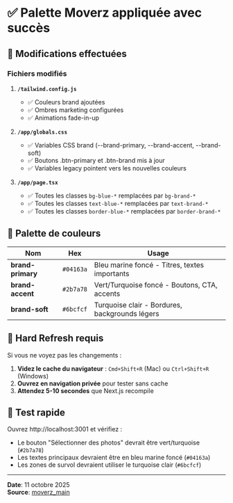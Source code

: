 # ✅ Palette Moverz appliquée avec succès

## 🎨 Modifications effectuées

### Fichiers modifiés

1. **`/tailwind.config.js`**
   - ✅ Couleurs brand ajoutées
   - ✅ Ombres marketing configurées
   - ✅ Animations fade-in-up

2. **`/app/globals.css`**
   - ✅ Variables CSS brand (--brand-primary, --brand-accent, --brand-soft)
   - ✅ Boutons .btn-primary et .btn-brand mis à jour
   - ✅ Variables legacy pointent vers les nouvelles couleurs

3. **`/app/page.tsx`**
   - ✅ Toutes les classes `bg-blue-*` remplacées par `bg-brand-*`
   - ✅ Toutes les classes `text-blue-*` remplacées par `text-brand-*`
   - ✅ Toutes les classes `border-blue-*` remplacées par `border-brand-*`

## 🎨 Palette de couleurs

| Nom | Hex | Usage |
|-----|-----|-------|
| **brand-primary** | `#04163a` | Bleu marine foncé - Titres, textes importants |
| **brand-accent** | `#2b7a78` | Vert/Turquoise foncé - Boutons, CTA, accents |
| **brand-soft** | `#6bcfcf` | Turquoise clair - Bordures, backgrounds légers |

## 🔄 Hard Refresh requis

Si vous ne voyez pas les changements :

1. **Videz le cache du navigateur** : `Cmd+Shift+R` (Mac) ou `Ctrl+Shift+R` (Windows)
2. **Ouvrez en navigation privée** pour tester sans cache
3. **Attendez 5-10 secondes** que Next.js recompile

## 🧪 Test rapide

Ouvrez http://localhost:3001 et vérifiez :
- Le bouton "Sélectionner des photos" devrait être vert/turquoise (`#2b7a78`)
- Les textes principaux devraient être en bleu marine foncé (`#04163a`)
- Les zones de survol devraient utiliser le turquoise clair (`#6bcfcf`)

---

**Date**: 11 octobre 2025  
**Source**: [moverz_main](https://github.com/gdetaisne/moverz_main)


